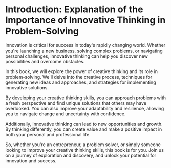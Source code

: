 Introduction: Explanation of the Importance of Innovative Thinking in Problem-Solving
=====================================================================================

Innovation is critical for success in today's rapidly changing world. Whether you're launching a new business, solving complex problems, or navigating personal challenges, innovative thinking can help you discover new possibilities and overcome obstacles.

In this book, we will explore the power of creative thinking and its role in problem-solving. We'll delve into the creative process, techniques for generating new ideas and approaches, and strategies for implementing innovative solutions.

By developing your creative thinking skills, you can approach problems with a fresh perspective and find unique solutions that others may have overlooked. You can also improve your adaptability and resilience, allowing you to navigate change and uncertainty with confidence.

Additionally, innovative thinking can lead to new opportunities and growth. By thinking differently, you can create value and make a positive impact in both your personal and professional life.

So, whether you're an entrepreneur, a problem solver, or simply someone looking to improve your creative thinking skills, this book is for you. Join us on a journey of exploration and discovery, and unlock your potential for innovation and success.


